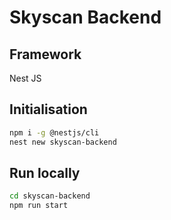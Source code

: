 # Skyscan Backend

## Framework
Nest JS 

## Initialisation

```sh
npm i -g @nestjs/cli
nest new skyscan-backend
```

## Run locally

```sh
cd skyscan-backend
npm run start
```